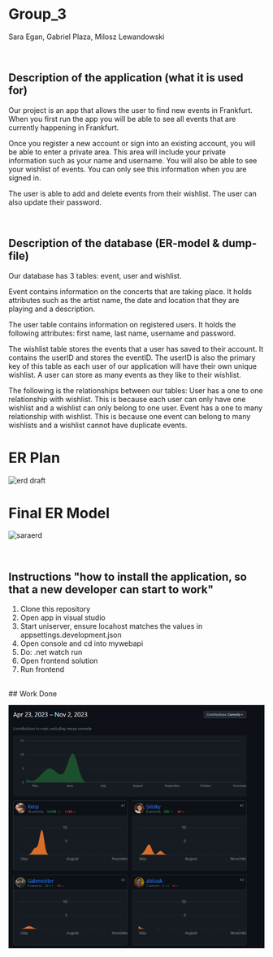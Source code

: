 # Group_3
Sara Egan, Gabriel Plaza, Milosz Lewandowski

<br>

## Description of the application (what it is used for)
Our project is an app that allows the user to find new events in Frankfurt. When you first run the app you will be able to see all events that are currently happening in Frankfurt. 

Once you register a new account or sign into an existing account, you will be able to enter a private area. This area will include your private information such as your name and username. You will also be able to see your wishlist of events. You can only see this information when you are signed in.

The user is able to add and delete events from their wishlist. The user can also update their password.

<br>

## Description of the database (ER-model & dump-file)
Our database has 3 tables: event, user and wishlist.

Event contains information on the concerts that are taking place. It holds attributes such as the artist name, the date and location that they are playing and a description.

The user table contains information on registered users. It holds the following attributes: first name, last name, username and password.

The wishlist table stores the events that a user has saved to their account. It contains the userID and stores the eventID. The userID is also the primary key of this table as each user of our application will have their own unique wishlist. A user can store as many events as they like to their wishlist.

The following is the relationships between our tables: User has a one to one relationship with wishlist. This is because each user can only have one wishlist and a wishlist can only belong to one user. Event has a one to many relationship with wishlist. This is because one event can belong to many wishlists and a wishlist cannot have duplicate events.


# ER Plan
![erd draft](https://user-images.githubusercontent.com/98482460/236885911-50131a49-f8fa-4fbe-bf11-78b667ecff7f.png)

# Final ER Model
![saraerd](https://user-images.githubusercontent.com/98482460/236886518-4e014e60-ec7a-4929-aa4e-2355f88a59f6.png)

<br>

## Instructions "how to install the application, so that a new developer can start to work"
1. Clone this repository
2. Open app in visual studio
3. Start uniserver, ensure locahost matches the values in appsettings.development.json
4. Open console and cd into mywebapi
5. Do: .net watch run
6. Open frontend solution
7. Run frontend

<br>
## Work Done 
<br>

![commits](https://github.com/Xelqi/EventHouse/blob/main/gitcommitsC%23.PNG)
